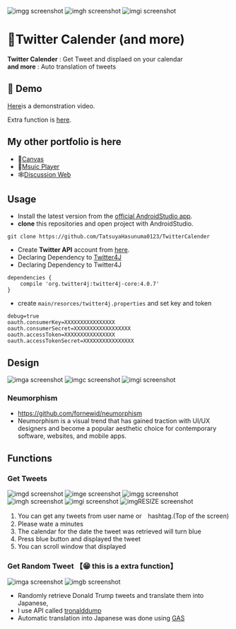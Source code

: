 ![imgg screenshot](./images/img_g.png)   ![imgh screenshot](./images/img_h.png)  ![imgi screenshot](./images/img_i.png)

# 📆Twitter Calender (and more)
**Twitter Calender** : Get Tweet and displaed on your calendar  
**and more** :  Auto translation of tweets


## 🎥 Demo
[Here](https://drive.google.com/file/d/13uIKGhTFoB1R1G2vGSxWSgBkmj4R48yu/view?usp=sharing)is a demonstration video.  

Extra function is [here](https://drive.google.com/file/d/1Dp1n2y-AsZFSq-1zezrkrDRsdkBQucgy/view?usp=sharing).

## My other portfolio is here
- 📝[Canvas](https://github.com/TatsuyaHasunuma0123/Canvas)
- 🎵[Msuic Player](https://github.com/TatsuyaHasunuma0123/MusicPlayer)
- 🕸️[Discussion Web](https://github.com/TatsuyaHasunuma0123/Discuss)

## Usage
- Install the latest version from the [official AndroidStudio app](https://developer.android.com/studio). 
- **clone** this repositories and open project with AndroidStudio.  
```
git clone https://github.com/TatsuyaHasunuma0123/TwitterCalender
```
- Create **Twitter API** account from [here](https://developer.twitter.com/en/docs/twitter-api/getting-started/getting-access-to-the-twitter-api).
- Declaring Dependency to [Twitter4J](https://twitter4j.org/)
- Declaring Dependency to Twitter4J
```
dependencies {
    compile 'org.twitter4j:twitter4j-core:4.0.7'
}
```
- create `main/resorces/twitter4j.properties` and set key and token
```
debug=true
oauth.consumerKey=XXXXXXXXXXXXXXXX
oauth.consumerSecret=XXXXXXXXXXXXXXXXXX
oauth.accessToken=XXXXXXXXXXXXXXXX
oauth.accessTokenSecret=XXXXXXXXXXXXXXXX
```

## Design
![imga screenshot](./images/img_a.png)  ![imgc screenshot](./images/img_c.png) ![imgi screenshot](./images/img_l.png)
### Neumorphism 
- https://github.com/fornewid/neumorphism  
- Neumorphism is a visual trend that has gained traction with UI/UX designers and become a popular aesthetic choice for contemporary software, websites, and mobile apps.


## Functions
### Get Tweets
![imgd screenshot](./images/img_d.png) ![imge screenshot](./images/img_e.png) ![imgg screenshot](./images/img_g.png) 
![imgh screenshot](./images/img_h.png) ![imgi screenshot](./images/img_i.png) ![imgRESIZE screenshot](./images/img_RESIZE.png)

1. You can get any tweets from user name  or　hashtag.(Top of the screen)
2. Please wate a minutes
3. The calendar for the date the tweet was retrieved will turn blue
4. Press blue button and displayed the tweet
5. You can scroll window that displayed


### Get Random Tweet  【😁 this is a extra function】 
  
![imga screenshot](./images/img_a.png) ![imgb screenshot](./images/img_b.png)  
- Randomly retrieve Donald Trump tweets and translate them into Japanese,
- I use API called [tronalddump](https://www.tronalddump.io/)
- Automatic translation into Japanese was done using [GAS](https://developers.google.com/apps-script/api/reference/rest?hl=ja)

